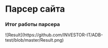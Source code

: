 <h1>Парсер сайта</h1>


<h3>Итог работы парсера</h3>
![Result](https://github.com/INVESTOR-IT/ADB-test/blob/master/Result.png)

